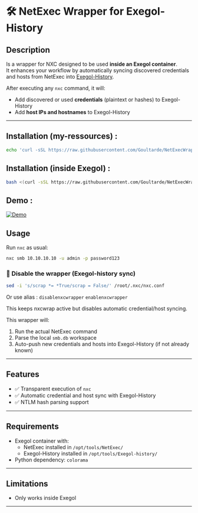 # 🛠️ NetExec Wrapper for Exegol-History

## Description

Is a wrapper for NXC designed to be used **inside an Exegol container**.  
It enhances your workflow by automatically syncing discovered credentials and hosts from NetExec into [Exegol-History](https://github.com/ThePorgs/Exegol-history).

After executing any `nxc` command, it will:

- Add discovered or used **credentials** (plaintext or hashes) to Exegol-History
- Add **host IPs and hostnames** to Exegol-History

---
## Installation (my-ressources) :
```bash
echo 'curl -sSL https://raw.githubusercontent.com/Goultarde/NetExecWrapper4ExegolHistory/refs/heads/main/install_nxcwraper.sh | bash' >> ~/.exegol/my-resources/setup/load_user_setup.sh
```

## Installation (inside Exegol) :

```bash
bash <(curl -sSL https://raw.githubusercontent.com/Goultarde/NetExecWrapper4ExegolHistory/refs/heads/main/install_nxcwraper.sh)

```

## Demo :
[![Demo](https://img.youtube.com/vi/Li9In64pfbQ/maxresdefault.jpg)](https://www.youtube.com/watch?v=Li9In64pfbQ)

## Usage

Run `nxc` as usual:

```bash
nxc smb 10.10.10.10 -u admin -p password123
```
### 🔧 Disable the wrapper (Exegol-history sync)

```bash
sed -i 's/scrap *= *True/scrap = False/' /root/.nxc/nxc.conf
```
Or use alias :
`disablenxcwrapper`
`enablenxcwrapper`


This keeps nxcwrap active but disables automatic credential/host syncing.


This wrapper will:

1. Run the actual NetExec command
2. Parse the local `smb.db` workspace
3. Auto-push new credentials and hosts into Exegol-History (if not already known)

---
 
 
## Features

- ✅ Transparent execution of `nxc`
- ✅ Automatic credential and host sync with Exegol-History
- ✅ NTLM hash parsing support

---

## Requirements

- Exegol container with:
  - NetExec installed in `/opt/tools/NetExec/`
  - Exegol-History installed in `/opt/tools/Exegol-history/`
- Python dependency: `colorama`

---

## Limitations

- Only works inside Exegol  

---

 
